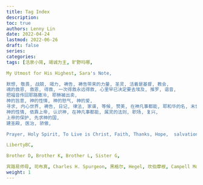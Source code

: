 ```yaml
---
title: Tag Index
description:
toc: true
authors: Lenny Lin
date: 2022-04-24
lastmod: 2022-06-26
draft: false
series: 
categories: 
tags: [活泉小简, 竭诚为主, 旷野吗哪,   

My Utmost for His Highest, Sara's Note,   

默想, 敬畏, 战兢, 竭力, 祷告, 祷告带来的力量, 圣灵, 活着是基督, 教会, 
魂的救恩, 救恩, 得救, 一次得救永远得救, 心里早已决定要去埃及, 推罗, 谐音, 
把福音传回耶路撒冷, 耶稣被出卖, 
神的旨意, 神的性情, 神的怒气, 神的爱, 
寻求, 内心世界, 祷告, 日记, 律法, 家谱, 等候, 赞美, 在神凡事都能, 耶和华的名, 末世, 信心, 灵魂,  分别为圣, 
神的性情, 依靠上帝, 认识神, 在神凡事都能, 属灵的法则, 职场, 复兴, 
上帝的保护, 先求神的国, 
建圣殿, 医治, 骄傲,

Prayer, Holy Spirit, To Live is Christ, Faith, Thanks, Hope,  salvation of soul, Lord's Prayer,   

LibertyBC, 

Brother D, Brother K, Brother L, Sister G, 

宾路易师母, 司布真, Charles H. Spurgeon, 黑格尔, Hegel, 坎伯摩根, Campell Morgan, Darby, Louis Voyer]
weight: 1
---
```


